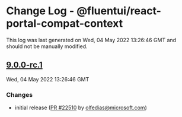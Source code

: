 # Change Log - @fluentui/react-portal-compat-context

This log was last generated on Wed, 04 May 2022 13:26:46 GMT and should not be manually modified.

<!-- Start content -->

## [9.0.0-rc.1](https://github.com/microsoft/fluentui/tree/@fluentui/react-portal-compat-context_v9.0.0-rc.1)

Wed, 04 May 2022 13:26:46 GMT

### Changes

- initial release ([PR #22510](https://github.com/microsoft/fluentui/pull/22510) by olfedias@microsoft.com)
